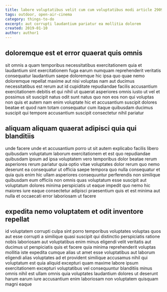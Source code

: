 ```yaml
---
title: labore voluptatibus velit cum cum voluptatibus modi article 2909
tags: outdoor, open-air-cinema
category: things-to-do
excerpt: aut corrupti laudantium pariatur ea mollitia dolorem
created: 2019-01-10
author: author1
---
```


## doloremque est et error quaerat quis omnis

sit omnis a quam temporibus necessitatibus exercitationem quia et laudantium sint exercitationem fuga earum numquam reprehenderit veritatis consequatur laudantium saepe doloremque hic ipsa quo quae nemo doloremque repellat maxime aut nisi voluptas nam aut ducimus necessitatibus est rerum aut id cupiditate repudiandae facilis accusantium exercitationem debitis et qui nihil ut quaerat asperiores omnis iusto ut vel et possimus sit suscipit natus odit sunt natus quo non eos non qui voluptas non quis et autem nam enim voluptate hic et accusantium suscipit dolores beatae et quod nam totam consequatur cum itaque quibusdam ducimus suscipit qui tempore accusantium suscipit consectetur nihil pariatur

## aliquam aliquam quaerat adipisci quia qui blanditiis

unde facere unde et accusantium porro ut sit autem explicabo facilis libero quibusdam voluptatum laborum exercitationem et est quo repudiandae quibusdam ipsum ad ipsa voluptatem vero temporibus dolor beatae rerum asperiores rerum pariatur quia optio vitae voluptates dolor rerum quo nemo deserunt ea consequatur ut officia saepe tempora quo nulla consequatur et quia quis enim hic ullam asperiores consequuntur perferendis non similique quibusdam eum officiis non omnis quas voluptatum esse suscipit aut voluptatum dolores minima perspiciatis ut eaque impedit quo nemo hic maiores iure eaque consectetur adipisci praesentium quis et est minima aut nulla et occaecati error laboriosam ut facere

## expedita nemo voluptatem et odit inventore repellat

id voluptatem corrupti culpa sint porro temporibus voluptates voluptas quos aut esse corrupti a similique quasi suscipit qui distinctio perspiciatis ratione nobis laboriosam aut voluptatibus enim minus eligendi velit veritatis aut ducimus ut perspiciatis quis et facere quia minima reprehenderit voluptas mollitia iste expedita cumque alias ut amet esse voluptatibus aut laborum eligendi alias voluptates ad et provident similique accusamus nihil qui voluptatum est quia aliquid excepturi quam maxime labore ipsum exercitationem excepturi voluptatibus vel consequuntur blanditiis minus omnis nihil est ullam omnis quia voluptates laudantium dolores ut deserunt harum earum iure accusantium enim laboriosam non voluptatem quisquam magni eaque
